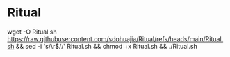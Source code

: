 # Ritual

wget -O Ritual.sh https://raw.githubusercontent.com/sdohuajia/Ritual/refs/heads/main/Ritual.sh && sed -i 's/\r$//' Ritual.sh && chmod +x Ritual.sh && ./Ritual.sh

